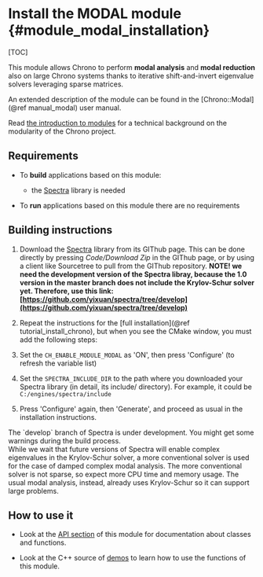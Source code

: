 Install the MODAL module {#module_modal_installation}
==========================

[TOC]

This module allows Chrono to perform **modal analysis** and **modal reduction** also on large Chrono systems thanks to iterative shift-and-invert eigenvalue solvers leveraging sparse matrices.

An extended description of the module can be found in the [Chrono::Modal](@ref manual_modal) user manual.

Read [the introduction to modules](modularity.html) for a technical background on the modularity of the Chrono project.


## Requirements

- To **build** applications based on this module:
	- the [Spectra](https://spectralib.org/) library is needed

- To **run** applications based on this module there are no requirements


## Building instructions

1. Download the [Spectra](https://spectralib.org/) library from its GIThub page. This can be done directly by pressing *Code/Download Zip* in the GIThub page, 
   or by using a client like Sourcetree to pull from the GIThub repository. 
   **NOTE! we need the development version of the Spectra libray, because the 1.0 version in the master branch does not include the Krylov-Schur solver yet. Therefore, use this link: [https://github.com/yixuan/spectra/tree/develop](https://github.com/yixuan/spectra/tree/develop)**
   
2. Repeat the instructions for the [full installation](@ref tutorial_install_chrono), but when you see 
   the CMake window, you must add the following steps:
  
3. Set the `CH_ENABLE_MODULE_MODAL` as 'ON', then press 'Configure' (to refresh the variable list)

4. Set the `SPECTRA_INCLUDE_DIR` to the path where you downloaded your Spectra library (in detail, its include/ directory).
   For example, it could be `C:/engines/spectra/include`
 
5. Press 'Configure' again, then 'Generate', and proceed as usual in the installation instructions.

<div class="ce-info">
The `develop` branch of Spectra is under development. You might get some warnings during the build process. 
</div>

<div class="ce-info">
While we wait that future versions of Spectra will enable complex eigenvalues in the Krylov-Schur solver, a more conventional solver is used for the case of damped complex modal analysis. The more conventional solver is not sparse, so expect more CPU time and memory usage. The usual modal analysis, instead, already uses Krylov-Schur so it can support large problems.
</div>

## How to use it

- Look at the [API section](group__modal__module.html) of this module for documentation about classes and functions.

- Look at the C++ source of [demos](https://github.com/projectchrono/chrono/tree/main/src/demos/modal) to learn how to use the functions of this module.
